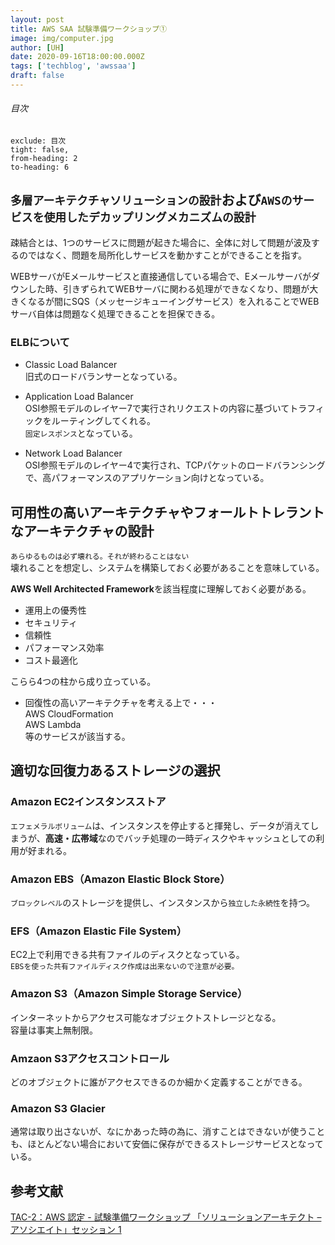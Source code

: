 ```yaml
---
layout: post
title: AWS SAA 試験準備ワークショップ①
image: img/computer.jpg
author: [UH]
date: 2020-09-16T18:00:00.000Z
tags: ['techblog', 'awssaa']
draft: false
---
```


###### 目次

```toc
exclude: 目次
tight: false,
from-heading: 2
to-heading: 6
```

## `多層アーキテクチャソリューションの設計`および`AWSのサービスを使用したデカップリングメカニズムの設計`

疎結合とは、1つのサービスに問題が起きた場合に、全体に対して問題が波及するのではなく、問題を局所化しサービスを動かすことができることを指す。

WEBサーバがEメールサービスと直接通信している場合で、Eメールサーバがダウンした時、引きずられてWEBサーバに関わる処理ができなくなり、問題が大きくなるが間にSQS（メッセージキューイングサービス）を入れることでWEBサーバ自体は問題なく処理できることを担保できる。

### ELBについて

- Classic Load Balancer  
旧式のロードバランサーとなっている。

- Application Load Balancer  
OSI参照モデルのレイヤー7で実行されリクエストの内容に基づいてトラフィックをルーティングしてくれる。  
`固定レスポンス`となっている。

- Network Load Balancer  
OSI参照モデルのレイヤー4で実行され、TCPパケットのロードバランシングで、高パフォーマンスのアプリケーション向けとなっている。

## 可用性の高いアーキテクチャやフォールトトレラントなアーキテクチャの設計

`あらゆるものは必ず壊れる。それが終わることはない`  
壊れることを想定し、システムを構築しておく必要があることを意味している。

**AWS Well Architected Framework**を該当程度に理解しておく必要がある。
- 運用上の優秀性
- セキュリティ
- 信頼性
- パフォーマンス効率
- コスト最適化

こらら4つの柱から成り立っている。

- 回復性の高いアーキテクチャを考える上で・・・  
AWS CloudFormation  
AWS Lambda  
等のサービスが該当する。

## 適切な回復力あるストレージの選択

### Amazon EC2インスタンスストア
`エフェメラルボリューム`は、インスタンスを停止すると揮発し、データが消えてしまうが、**高速・広帯域**なのでバッチ処理の一時ディスクやキャッシュとしての利用が好まれる。

### Amazon EBS（Amazon Elastic Block Store）
`ブロックレベル`のストレージを提供し、インスタンスから`独立した永続性`を持つ。

### EFS（Amazon Elastic File System）
EC2上で利用できる共有ファイルのディスクとなっている。  
`EBSを使った共有ファイルディスク作成は出来ないので注意が必要。`

### Amazon S3（Amazon Simple Storage Service）
インターネットからアクセス可能なオブジェクトストレージとなる。  
容量は事実上無制限。

### Amzaon S3アクセスコントロール
どのオブジェクトに誰がアクセスできるのか細かく定義することができる。

### Amazon S3 Glacier
通常は取り出さないが、なにかあった時の為に、消すことはできないが使うことも、ほとんどない場合において安価に保存ができるストレージサービスとなっている。

## 参考文献
[TAC-2：AWS 認定 - 試験準備ワークショップ 「ソリューションアーキテクト – アソシエイト」セッション 1](https://resources.awscloud.com/aws-summit-online-japan-2020-on-demand-tc-24866/tac-02-aws-summit-online-2020-tcsaa)
